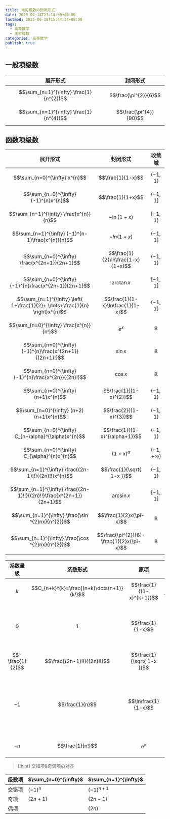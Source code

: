 ```yaml
---
title: 常见级数の封闭形式
date: 2025-04-14T21:14:35+08:00
lastmod: 2025-06-18T15:44:34+08:00
tags:
  - 高等数学
  - 无穷级数
categories: 高等数学
publish: true
---
```



## 一般项级数

| 展开形式                                            | 封闭形式                   |
| ----------------------------------------------- | ---------------------- |
| $$\sum_{n=1}^{\infty} \frac{1}{n^{2}}$$         | $$\frac{\pi^{2}}{6}$$  |
| $$\sum_{n=1}^{\infty} \frac{1}{n^{4}}$$         | $$\frac{\pi^{4}}{90}$$ |

## 函数项级数

| 展开形式                                                                         | 封闭形式                                      | 收敛域              |
| ---------------------------------------------------------------------------- | ----------------------------------------- | ---------------- |
| $$\sum_{n=0}^{\infty} x^{n}$$                                                | $$\frac{1}{1-x}$$                         | $$(-1,1)$$       |
| $$\sum_{n=0}^{\infty} (-1)^{n}x^{n}$$                                        | $$\frac{1}{1+x}$$                         | $$(-1,1]$$       |
| $$\sum_{n=1}^{\infty} \frac{x^{n}}{n}$$                                      | $$-\ln(1-x)$$                             | $$[-1,1)$$       |
| $$\sum_{n=1}^{\infty} (-1)^{n-1}\frac{x^{n}}{n}$$                            | $$-ln(1+x)$$                              | $$(-1,1]$$       |
| $$\sum_{n=0}^{\infty} \frac{x^{2n+1}}{2n+1}$$                                | $$\frac{1}{2}\ln\frac{1-x}{1+x}$$         | $$(-1,1)$$       |
| $$\sum_{n=0}^{\infty} (-1)^{n}\frac{x^{2n+1}}{2n+1}$$                        | $$\arctan x$$                             | $$[-1,1]$$       |
| $$\sum_{n=1}^{\infty} \left( 1+\frac{1}{2}+ \dots+\frac{1}{n} \right)x^{n}$$ | $$\frac{1}{1-x}\ln\frac{1}{1-x}$$         | $$(-1,1)$$       |
| $$\sum_{n=0}^{\infty} \frac{x^{n}}{n!}$$                                     | $$e^{x}$$                                 | $$\mathbb{R}$$   |
| $$\sum_{n=0}^{\infty} (-1)^{n}\frac{x^{2n+1}}{(2n+1)!}$$                     | $$\sin x$$                                | $$\mathbb{R}$$   |
| $$\sum_{n=0}^{\infty} (-1)^{n}\frac{x^{2n}}{(2n)!}$$                         | $$\cos x$$                                | $$\mathbb{R}$$   |
| $$\sum_{n=0}^{\infty} (n+1)x^{n}$$                                           | $$\frac{1}{(1-x)^{2}}$$                   | $$(-1,1)$$       |
| $$\sum_{n=0}^{\infty} (n+2)(n+1)x^{n}$$                                      | $$\frac{2}{(1-x)^{3}}$$                   | $$(-1,1)$$       |
| $$\sum_{n=0}^{\infty} C_{n+\alpha}^{\alpha}x^{n}$$                           | $$\frac{1}{(1-x)^{\alpha+1}}$$            | $$(-1,1)$$       |
| $$\sum_{n=0}^{\infty} C_{\alpha}^{n}x^{n}$$                                  | $$(1+x)^{\alpha}$$                        | $$(-1,+\infty)$$ |
| $$\sum_{n=1}^{\infty} \frac{(2n-1)!!}{(2n)!!}x^{n}$$                         | $$\frac{1}{\sqrt{ 1-x }}$$                | $$(-1,1)$$       |
| $$\sum_{n=1}^{\infty} \frac{(2n-1)!!}{(2n)!!}\frac{x^{2n+1}}{2n+1}$$         | $$\arcsin x$$                             | $$[-1,1]$$       |
| $$\sum_{n=1}^{\infty} \frac{\sin ^{2}nx}{n^{2}}$$                            | $$\frac{1}{2}x(\pi-x)$$                   | $$\mathbb{R}$$   |
| $$\sum_{n=1}^{\infty} \frac{\cos ^{2}nx}{n^{2}}$$                            | $$\frac{\pi^{2}}{6}-\frac{1}{2}x(\pi-x)$$ | $$\mathbb{R}$$   |

| 系数量级             | 系数形式                                       | 原项                         | 交错项                        | 奇偶项                                                                                         | 奇偶交错项                 |
| ---------------- | ------------------------------------------ | -------------------------- | -------------------------- | ------------------------------------------------------------------------------------------- | --------------------- |
| $$k$$            | $$C_{n+k}^{k}=\frac{(n+k)\dots(n+1)}{k!}$$ | $$\frac{1}{(1-x)^{k+1}}$$  | $$\frac{1}{(1+x)^{k+1}}$$  |                                                                                             |                       |
| $$0$$            | $$1$$                                      | $$\frac{1}{1-x}$$          | $$\frac{1}{1+x}$$          | $$\frac{x}{1-x^{2}}$$ <br>$$\frac{1}{1-x^{2}}$$                                             |                       |
| $$-\frac{1}{2}$$ | $$\frac{(2n-1)!!}{(2n)!!}$$                | $$\frac{1}{\sqrt{ 1-x }}$$ | $$\frac{1}{\sqrt{ 1+x }}$$ |                                                                                             |                       |
| $$-1$$           | $$\frac{1}{n}$$                            | $$\ln\frac{1}{1-x}$$       | $$\ln\frac{1}{1+x}$$       | <br>$$\mathrm{arctanh} x=\frac{1}{2}\ln\frac{1+x}{1-x}$$$$\frac{1}{2}\ln\frac{1}{1-x^{2}}$$ | $$\arctan x$$         |
| $$-n$$           | $$\frac{1}{n!}$$                           | $$e^{x}$$                  | $$e^{-x}$$                 | $$\sinh x$$ $$\cosh x$$                                                                     | $$\sin x$$ $$\cos x$$ |

>[!hint] 交错项&奇偶项の对齐
>
| 级数项 | $\sum_{n=0}^{\infty}$ | $\sum_{n=1}^{\infty}$ |
| --- | --------------------- | --------------------- |
| 交错项 | $(-1)^{n}$            | $(-1)^{n+1}$          |
| 奇项  | $(2n+1)$              | $(2n-1)$              |
| 偶项  |                       | $(2n)$                |
